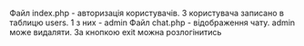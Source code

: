 Файл index.php - авторизація користувачів. 3 користувача записано в таблицю users. 1 з них - admin
Файл chat.php - відображення чату. admin може видаляти. За кнопкою exit можна розлогінитись 
